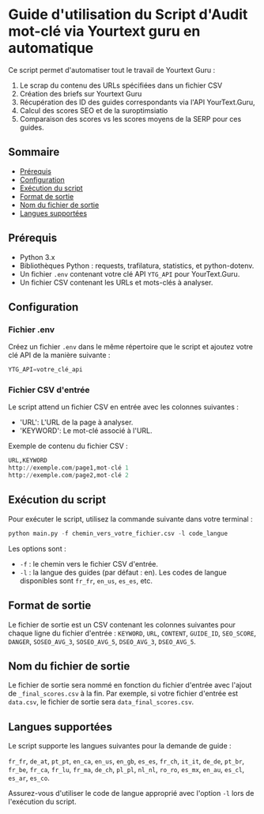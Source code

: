 # Guide d'utilisation du Script d'Audit mot-clé via Yourtext guru en automatique

Ce script permet d'automatiser tout le travail de Yourtext Guru : 
1. Le scrap du contenu des URLs spécifiées dans un fichier CSV
2. Création des briefs sur Yourtext Guru
3. Récupération des ID des guides correspondants via l'API YourText.Guru,
4. Calcul des scores SEO et de la suroptimsiatio
5. Comparaison des scores vs les scores moyens de la SERP pour ces guides.

## Sommaire

- [Prérequis](#prérequis)
- [Configuration](#configuration)
- [Exécution du script](#exécution-du-script)
- [Format de sortie](#format-de-sortie)
- [Nom du fichier de sortie](#nom-du-fichier-de-sortie)
- [Langues supportées](#langues-supportées)


## Prérequis

- Python 3.x
- Bibliothèques Python : requests, trafilatura, statistics, et python-dotenv.
- Un fichier `.env` contenant votre clé API `YTG_API` pour YourText.Guru.
- Un fichier CSV contenant les URLs et mots-clés à analyser.

## Configuration

### Fichier .env

Créez un fichier `.env` dans le même répertoire que le script et ajoutez votre clé API de la manière suivante :

```python
YTG_API=votre_clé_api
```

### Fichier CSV d'entrée

Le script attend un fichier CSV en entrée avec les colonnes suivantes :

- 'URL': L'URL de la page à analyser.
- 'KEYWORD': Le mot-clé associé à l'URL.

Exemple de contenu du fichier CSV :

```python
URL,KEYWORD
http://exemple.com/page1,mot-clé 1
http://exemple.com/page2,mot-clé 2
```

## Exécution du script

Pour exécuter le script, utilisez la commande suivante dans votre terminal :

```python
python main.py -f chemin_vers_votre_fichier.csv -l code_langue
```

Les options sont :

- `-f` : le chemin vers le fichier CSV d'entrée.
- `-l` : la langue des guides (par défaut : en). Les codes de langue disponibles sont `fr_fr`, `en_us`, `es_es`, etc.

## Format de sortie

Le fichier de sortie est un CSV contenant les colonnes suivantes pour chaque ligne du fichier d'entrée : `KEYWORD`, `URL`, `CONTENT`, `GUIDE_ID`, `SEO_SCORE`, `DANGER`, `SOSEO_AVG_3`, `SOSEO_AVG_5`, `DSEO_AVG_3`, `DSEO_AVG_5`.

## Nom du fichier de sortie

Le fichier de sortie sera nommé en fonction du fichier d'entrée avec l'ajout de `_final_scores.csv` à la fin. Par exemple, si votre fichier d'entrée est `data.csv`, le fichier de sortie sera `data_final_scores.csv`.

## Langues supportées

Le script supporte les langues suivantes pour la demande de guide :

`fr_fr`, `de_at`, `pt_pt`, `en_ca`, `en_us`, `en_gb`, `es_es`, `fr_ch`, `it_it`, `de_de`, `pt_br`, `fr_be`, `fr_ca`, `fr_lu`, `fr_ma`, `de_ch`, `pl_pl`, `nl_nl`, `ro_ro`, `es_mx`, `en_au`, `es_cl`, `es_ar`, `es_co`.

Assurez-vous d'utiliser le code de langue approprié avec l'option `-l` lors de l'exécution du script.
